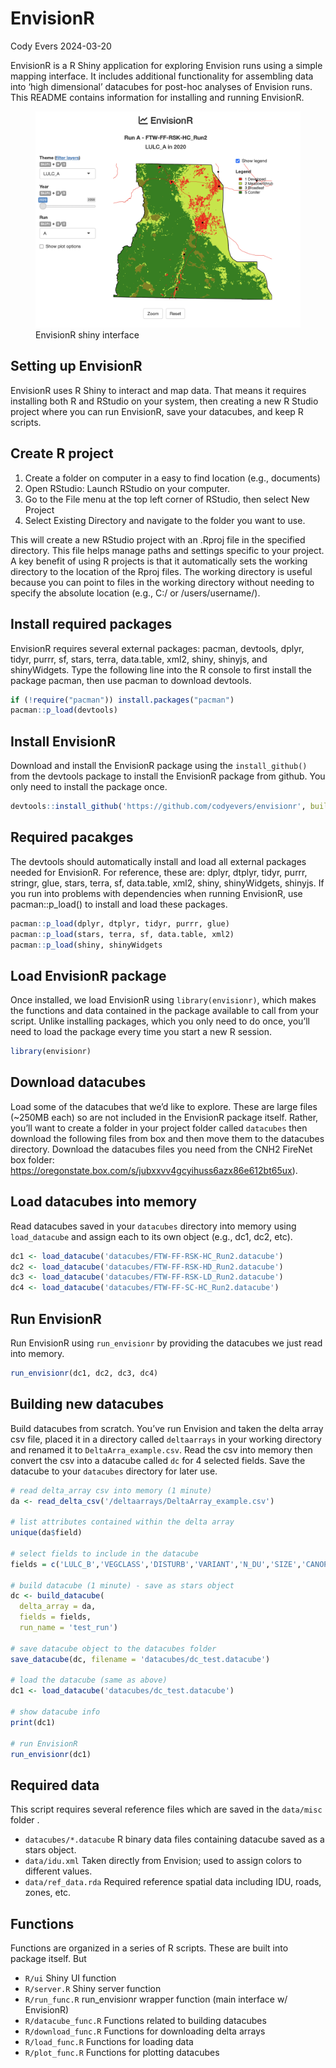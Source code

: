 EnvisionR
================
Cody Evers
2024-03-20

EnvisionR is a R Shiny application for exploring Envision runs using a
simple mapping interface. It includes additional functionality for
assembling data into ‘high dimensional’ datacubes for post-hoc analyses
of Envision runs. This README contains information for installing and
running EnvisionR.

<figure>
<img src="man/figures/envisionr_interface.png"
alt="EnvisionR shiny interface" />
<figcaption aria-hidden="true">EnvisionR shiny interface</figcaption>
</figure>

## Setting up EnvisionR

EnvisionR uses R Shiny to interact and map data. That means it requires
installing both R and RStudio on your system, then creating a new R
Studio project where you can run EnvisionR, save your datacubes, and
keep R scripts.

## Create R project

1.  Create a folder on computer in a easy to find location (e.g.,
    documents)
2.  Open RStudio: Launch RStudio on your computer.
3.  Go to the File menu at the top left corner of RStudio, then select
    New Project
4.  Select Existing Directory and navigate to the folder you want to
    use.

This will create a new RStudio project with an .Rproj file in the
specified directory. This file helps manage paths and settings specific
to your project. A key benefit of using R projects is that it
automatically sets the working directory to the location of the Rproj
files. The working directory is useful because you can point to files in
the working directory without needing to specify the absolute location
(e.g., C:/ or /users/username/).

## Install required packages

EnvisionR requires several external packages: pacman, devtools, dplyr,
tidyr, purrr, sf, stars, terra, data.table, xml2, shiny, shinyjs, and
shinyWidgets. Type the following line into the R console to first
install the package pacman, then use pacman to download devtools.

``` r
if (!require("pacman")) install.packages("pacman")
pacman::p_load(devtools) 
```

## Install EnvisionR

Download and install the EnvisionR package using the `install_github()`
from the devtools package to install the EnvisionR package from github.
You only need to install the package once.

``` r
devtools::install_github('https://github.com/codyevers/envisionr', build = FALSE, force = TRUE)
```

## Required pacakges

The devtools should automatically install and load all external packages
needed for EnvisionR. For reference, these are: dplyr, dtplyr, tidyr,
purrr, stringr, glue, stars, terra, sf, data.table, xml2, shiny,
shinyWidgets, shinyjs. If you run into problems with dependencies when
running EnvisionR, use pacman::p_load() to install and load these
packages.

``` r
pacman::p_load(dplyr, dtplyr, tidyr, purrr, glue) 
pacman::p_load(stars, terra, sf, data.table, xml2)
pacman::p_load(shiny, shinyWidgets
```

## Load EnvisionR package

Once installed, we load EnvisionR using `library(envisionr)`, which
makes the functions and data contained in the package available to call
from your script. Unlike installing packages, which you only need to do
once, you’ll need to load the package every time you start a new R
session.

``` r
library(envisionr)
```

## Download datacubes

Load some of the datacubes that we’d like to explore. These are large
files (~250MB each) so are not included in the EnvisionR package itself.
Rather, you’ll want to create a folder in your project folder called
`datacubes` then download the following files from box and then move
them to the datacubes directory. Download the datacubes files you need
from the CNH2 FireNet box folder:
<https://oregonstate.box.com/s/jubxxvv4gcyihuss6azx86e612bt65ux>).

## Load datacubes into memory

Read datacubes saved in your `datacubes` directory into memory using
`load_datacube` and assign each to its own object (e.g., dc1, dc2, etc).

``` r
dc1 <- load_datacube('datacubes/FTW-FF-RSK-HC_Run2.datacube')
dc2 <- load_datacube('datacubes/FTW-FF-RSK-HD_Run2.datacube')
dc3 <- load_datacube('datacubes/FTW-FF-RSK-LD_Run2.datacube')
dc4 <- load_datacube('datacubes/FTW-FF-SC-HC_Run2.datacube')
```

## Run EnvisionR

Run EnvisionR using `run_envisionr` by providing the datacubes we just
read into memory.

``` r
run_envisionr(dc1, dc2, dc3, dc4)
```

## Building new datacubes

Build datacubes from scratch. You’ve run Envision and taken the delta
array csv file, placed it in a directory called `deltaarrays` in your
working directory and renamed it to `DeltaArra_example.csv`. Read the
csv into memory then convert the csv into a datacube called `dc` for 4
selected fields. Save the datacube to your `datacubes` directory for
later use.

``` r
# read delta_array csv into memory (1 minute)
da <- read_delta_csv('/deltaarrays/DeltaArray_example.csv')

# list attributes contained within the delta array
unique(da$field)

# select fields to include in the datacube
fields = c('LULC_B','VEGCLASS','DISTURB','VARIANT','N_DU','SIZE','CANOPY','LAYERS')

# build datacube (1 minute) - save as stars object
dc <- build_datacube(
  delta_array = da,
  fields = fields,
  run_name = 'test_run')

# save datacube object to the datacubes folder
save_datacube(dc, filename = 'datacubes/dc_test.datacube')

# load the datacube (same as above)
dc1 <- load_datacube('datacubes/dc_test.datacube')

# show datacube info
print(dc1)

# run EnvisionR 
run_envisionr(dc1)
```

## Required data

This script requires several reference files which are saved in the
`data/misc` folder .

- `datacubes/*.datacube` R binary data files containing datacube saved
  as a stars object.
- `data/idu.xml` Taken directly from Envision; used to assign colors to
  different values.
- `data/ref_data.rda` Required reference spatial data including IDU,
  roads, zones, etc.

## Functions

Functions are organized in a series of R scripts. These are built into
package itself. But

- `R/ui` Shiny UI function
- `R/server.R` Shiny server function
- `R/run_func.R` run_envisionr wrapper function (main interface w/
  EnvisionR)
- `R/datacube_func.R` Functions related to building datacubes
- `R/download_func.R` Functions for downloading delta arrays
- `R/load_func.R` Functions for loading data
- `R/plot_func.R` Functions for plotting datacubes
